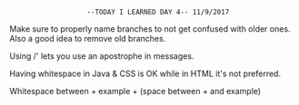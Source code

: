                        --TODAY I LEARNED DAY 4-- 11/9/2017

Make sure to properly name branches to not get confused with older ones.
Also a good idea to remove old branches.

Using /' lets you use an apostrophe in messages.

Having whitespace in Java & CSS is OK while in HTML it's not preferred.

Whitespace between + example + (space between + and example)
                    
